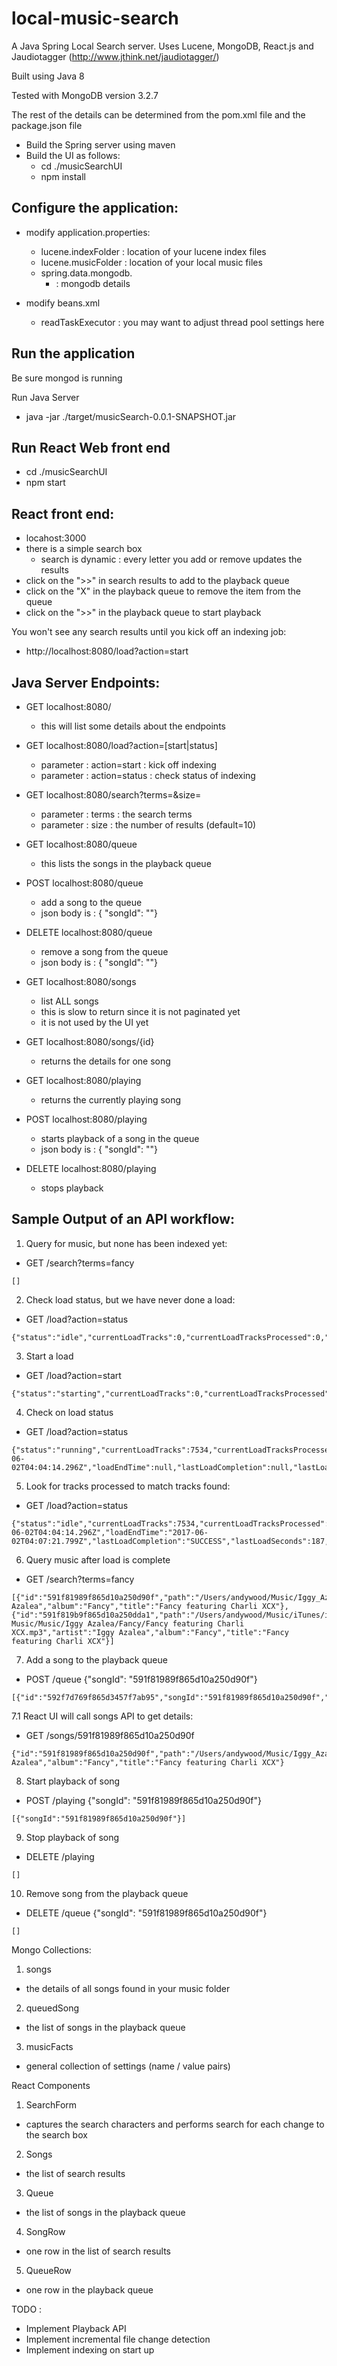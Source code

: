 # local-music-search

A Java Spring Local Search server.
Uses Lucene, MongoDB, React.js 
and Jaudiotagger (http://www.jthink.net/jaudiotagger/)

Built using Java 8

Tested with MongoDB version 3.2.7

The rest of the details can be determined from the pom.xml file
and the package.json file

* Build the Spring server using maven
* Build the UI as follows:
  * cd ./musicSearchUI
  * npm install

## Configure the application:
* modify application.properties:
  * lucene.indexFolder : location of your lucene index files
  * lucene.musicFolder : location of your local music files
  * spring.data.mongodb.
    * : mongodb details

* modify beans.xml
  * readTaskExecutor : you may want to adjust thread pool settings here

## Run the application

Be sure mongod is running

Run Java Server
* java -jar ./target/musicSearch-0.0.1-SNAPSHOT.jar

## Run React Web front end
* cd ./musicSearchUI
* npm start

## React front end:
* locahost:3000
* there is a simple search box
  * search is dynamic : every letter you add or remove updates the results
* click on the ">>" in search results to add to the playback queue
* click on the "X" in the playback queue to remove the item from the queue
* click on the ">>" in the playback queue to start playback

You won't see any search results until you kick off an indexing job:
* http://localhost:8080/load?action=start

## Java Server Endpoints:
* GET localhost:8080/
  * this will list some details about the endpoints

* GET localhost:8080/load?action=[start|status]
  * parameter : action=start : kick off indexing
  * parameter : action=status : check status of indexing

* GET localhost:8080/search?terms=<terms>&size=<size>
  * parameter : terms : the search terms
  * parameter : size : the number of results (default=10)

* GET localhost:8080/queue
  * this lists the songs in the playback queue

* POST localhost:8080/queue
  * add a song to the queue
  * json body is : { "songId": "<song id>"}

* DELETE localhost:8080/queue
  * remove a song from the queue
  * json body is : { "songId": "<song id>"}

* GET localhost:8080/songs
  * list ALL songs
  * this is slow to return since it is not paginated yet
  * it is not used by the UI yet

* GET localhost:8080/songs/{id}
  * returns the details for one song 

* GET localhost:8080/playing
  * returns the currently playing song

* POST localhost:8080/playing
  * starts playback of a song in the queue
  * json body is : { "songId": "<song id>"}

* DELETE localhost:8080/playing
  * stops playback

## Sample Output of an API workflow:
1. Query for music, but none has been indexed yet:
* GET /search?terms=fancy
```
[]
```

2. Check load status, but we have never done a load:
* GET /load?action=status
```
{"status":"idle","currentLoadTracks":0,"currentLoadTracksProcessed":0,"loadStartTime":null,"loadEndTime":null,"lastLoadCompletion":null,"lastLoadSeconds":null,"lastLoadTotalTracks":-1}
```

3. Start a load
* GET /load?action=start
```
{"status":"starting","currentLoadTracks":0,"currentLoadTracksProcessed":0,"loadStartTime":null,"loadEndTime":null,"lastLoadCompletion":null,"lastLoadSeconds":null,"lastLoadTotalTracks":-1}
``` 

4. Check on load status
* GET /load?action=status
```
{"status":"running","currentLoadTracks":7534,"currentLoadTracksProcessed":1221,"loadStartTime":"2017-06-02T04:04:14.296Z","loadEndTime":null,"lastLoadCompletion":null,"lastLoadSeconds":null,"lastLoadTotalTracks":-1}
```

5. Look for tracks processed to match tracks found:
* GET /load?action=status
```
{"status":"idle","currentLoadTracks":7534,"currentLoadTracksProcessed":7534,"loadStartTime":"2017-06-02T04:04:14.296Z","loadEndTime":"2017-06-02T04:07:21.799Z","lastLoadCompletion":"SUCCESS","lastLoadSeconds":187,"lastLoadTotalTracks":7534}
```

6. Query music after load is complete
* GET /search?terms=fancy
```
[{"id":"591f81989f865d10a250d90f","path":"/Users/andywood/Music/Iggy_Azalea_Fancy_featuring_Charli_XCX.mp3","artist":"Iggy Azalea","album":"Fancy","title":"Fancy featuring Charli XCX"},{"id":"591f819b9f865d10a250dda1","path":"/Users/andywood/Music/iTunes/iTunes Music/Music/Iggy Azalea/Fancy/Fancy featuring Charli XCX.mp3","artist":"Iggy Azalea","album":"Fancy","title":"Fancy featuring Charli XCX"}]
```

7. Add a song to the playback queue
* POST /queue {"songId": "591f81989f865d10a250d90f"}
```
[{"id":"592f7d769f865d3457f7ab95","songId":"591f81989f865d10a250d90f","sequence":1}]
```

7.1 React UI will call songs API to get details:
* GET /songs/591f81989f865d10a250d90f
```
{"id":"591f81989f865d10a250d90f","path":"/Users/andywood/Music/Iggy_Azalea_Fancy_featuring_Charli_XCX.mp3","artist":"Iggy Azalea","album":"Fancy","title":"Fancy featuring Charli XCX"}
```
8. Start playback of song
* POST /playing {"songId": "591f81989f865d10a250d90f"}
```
[{"songId":"591f81989f865d10a250d90f"}]
```

9. Stop playback of song
* DELETE /playing
```
[]
```

10. Remove song from the playback queue
* DELETE /queue {"songId": "591f81989f865d10a250d90f"}
```
[]
```

Mongo Collections:
1. songs
* the details of all songs found in your music folder

2. queuedSong
*  the list of songs in the playback queue

3. musicFacts
* general collection of settings (name / value pairs)

React Components
1. SearchForm
* captures the search characters and performs search for each change to the search box

2. Songs
* the list of search results

3. Queue
* the list of songs in the playback queue

4. SongRow
* one row in the list of search results

5. QueueRow
* one row in the playback queue

TODO : 
* Implement Playback API
* Implement incremental file change detection
* Implement indexing on start up

